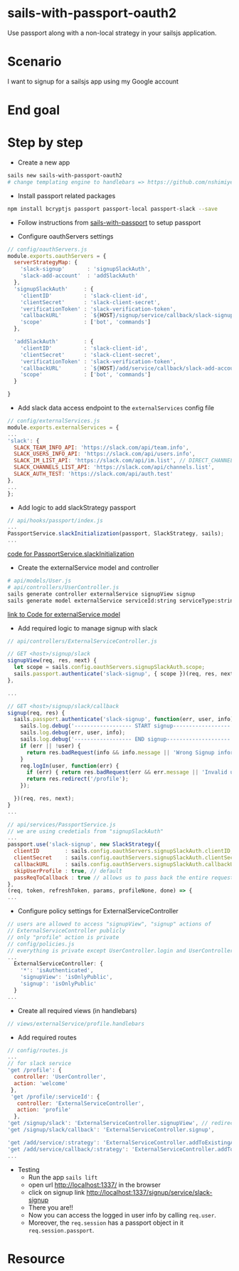 <!--
@Author: mars
@Date:   2016-12-08T03:30:09-05:00
@Last modified by:   mars
@Last modified time: 2017-01-18T14:05:18-05:00
-->

# sails-with-passport-oauth2
Use passport along with a non-local strategy in your sailsjs application.

# Scenario
I want to signup for a sailsjs app using my Google account

# End goal
<!-- a screenshot will be better -->

# Step by step

* Create a new app
```sh
sails new sails-with-passport-oauth2
# change templating engine to handlebars => https://github.com/nshimiye/sailsjs-handlebars-app/blob/master/README.md
```

* Install passport related packages
```sh
npm install bcryptjs passport passport-local passport-slack --save
```

* Follow instructions from [sails-with-passport](https://github.com/nshimiye/sails-with-passport-oauth2) to setup passport

* Configure oauthServers settings
```javascript
// config/oauthServers.js
module.exports.oauthServers = {
  serverStrategyMap: {
    'slack-signup'       : 'signupSlackAuth',
    'slack-add-account'  : 'addSlackAuth'
  },
  'signupSlackAuth'     : {
    'clientID'          : 'slack-client-id',
    'clientSecret'      : 'slack-client-secret',
    'verificationToken' : 'slack-verification-token',
    'callbackURL'       : `${HOST}/signup/service/callback/slack-signup`,
    'scope'             : ['bot', 'commands']
  },

  'addSlackAuth'        : {
    'clientID'          : 'slack-client-id',
    'clientSecret'      : 'slack-client-secret',
    'verificationToken' : 'slack-verification-token',
    'callbackURL'       : `${HOST}/add/service/callback/slack-add-account`,
    'scope'             : ['bot', 'commands']
  }

}
```

* Add slack data access endpoint to the `externalServices` config file
```javascript
// config/externalServices.js
module.exports.externalServices = {
...
'slack': {
  SLACK_TEAM_INFO_API: 'https://slack.com/api/team.info',
  SLACK_USERS_INFO_API: 'https://slack.com/api/users.info',
  SLACK_IM_LIST_API: 'https://slack.com/api/im.list', // DIRECT_CHANNELS
  SLACK_CHANNELS_LIST_API: 'https://slack.com/api/channels.list',
  SLACK_AUTH_TEST: 'https://slack.com/api/auth.test'
},
...
};
```


* Add logic to add slackStrategy passport
```javascript
// api/hooks/passport/index.js
...
PassportService.slackInitialization(passport, SlackStrategy, sails);
...
```
[code for PassportService.slackInitialization]()

* Create the externalService model and controller
```sh
# api/models/User.js
# api/controllers/UserController.js
sails generate controller externalService signupView signup
sails generate model externalService serviceId:string serviceType:string
```
[link to Code for externalService model]()

* Add required logic to manage signup with slack
```javascript
// api/controllers/ExternalServiceController.js

// GET <host>/signup/slack
signupView(req, res, next) {
  let scope = sails.config.oauthServers.signupSlackAuth.scope;
  sails.passport.authenticate('slack-signup', { scope })(req, res, next);
},

...

// GET <host>/signup/slack/callback
signup(req, res) {
  sails.passport.authenticate('slack-signup', function(err, user, info) {
    sails.log.debug('------------------ START signup------------------');
    sails.log.debug(err, user, info);
    sails.log.debug('------------------ END signup--------------------');
    if (err || !user) {
      return res.badRequest(info && info.message || 'Wrong Signup information', { view: 'user/signup' });
    }
    req.logIn(user, function(err) {
      if (err) { return res.badRequest(err && err.message || 'Invalid username/password combination.', { view: 'user/signup' }); }
      return res.redirect('/profile');
    });

  })(req, res, next);
}
...

// api/services/PassportService.js
// we are using credetials from "signupSlackAuth"
...
passport.use('slack-signup', new SlackStrategy({
  clientID        : sails.config.oauthServers.signupSlackAuth.clientID,
  clientSecret    : sails.config.oauthServers.signupSlackAuth.clientSecret,
  callbackURL     : sails.config.oauthServers.signupSlackAuth.callbackURL,
  skipUserProfile : true, // default
  passReqToCallback : true // allows us to pass back the entire request to the callback
},
(req, token, refreshToken, params, profileNone, done) => {
...
```


* Configure policy settings for ExternalServiceController
```javascript
// users are allowed to access "signupView", "signup" actions of
// ExternalServiceController publicly
// only "profile" action is private
// config/policies.js
// everything is private except UserController.login and UserController.signup
...
  ExternalServiceController: {
    '*': 'isAuthenticated',
    'signupView': 'isOnlyPublic',
    'signup': 'isOnlyPublic'
  }
...
```

* Create all required views (in handlebars)
```javascript
// views/externalService/profile.handlebars
```

* Add required routes
```javascript
// config/routes.js
...
// for slack service
'get /profile': {
  controller: 'UserController',
  action: 'welcome'
 },
 'get /profile/:serviceId': {
   controller: 'ExternalServiceController',
   action: 'profile'
  },
'get /signup/slack': 'ExternalServiceController.signupView', // redirect to slack
'get /signup/slack/callback': 'ExternalServiceController.signup',

'get /add/service/:strategy': 'ExternalServiceController.addToExistingAccountView', // redirect to slack
'get /add/service/callback/:strategy': 'ExternalServiceController.addToExistingAccount'
...
```

* Testing
  * Run the app `sails lift`
  * open url [http://localhost:1337/](http://localhost:1337/) in the browser
  * click on signup link [http://localhost:1337/signup/service/slack-signup](http://localhost:1337/signup/service/slack-signup)
  * There you are!!
  * Now you can access the logged in user info by calling `req.user`.
  * Moreover, the `req.session` has a passport object in it `req.session.passport`.

# Resource
